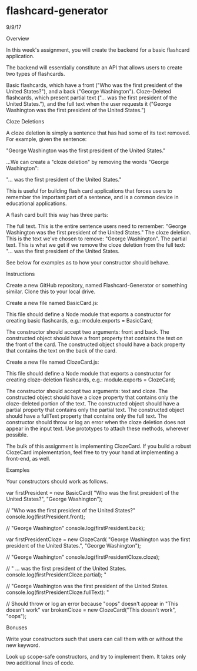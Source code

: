 # flashcard-generator
9/9/17

Overview

In this week's assignment, you will create the backend for a basic flashcard application.

The backend will essentially constitute an API that allows users to create two types of flashcards.


Basic flashcards, which have a front ("Who was the first president of the United States?"), and a back ("George Washington").
Cloze-Deleted flashcards, which present partial text ("... was the first president of the United States."), and the full text when the user requests it ("George Washington was the first president of the United States.")



Cloze Deletions

A cloze deletion is simply a sentence that has had some of its text removed. For example, given the sentence:

"George Washington was the first president of the United States."

...We can create a "cloze deletion" by removing the words "George Washington":

"... was the first president of the United States."

This is useful for building flash card applications that forces users to remember the important part of a sentence, and is a common device in educational applications.

A flash card built this way has three parts:


The full text. This is the entire sentence users need to remember:  "George Washington was the first president of the United States."
The cloze deletion. This is the text we've chosen to remove: "George Washington".
The partial text. This is what we get if we remove the cloze deletion from the full text: "... was the first president of the United States.


See below for examples as to how your constructor should behave.


Instructions


Create a new GitHub repository, named Flashcard-Generator or something similar. Clone this to your local drive.

Create a new file named BasicCard.js:


This file should define a Node module that exports a constructor for creating basic flashcards, e.g.:
module.exports = BasicCard;

The constructor should accept two arguments: front and back.
The constructed object should have a front property that contains the text on the front of the card.
The constructed object should have a back property that contains the text on the back of the card.



Create a new file named ClozeCard.js:


This file should define a Node module that exports a constructor for creating cloze-deletion flashcards, e.g.:
module.exports = ClozeCard;

The constructor should accept two arguments: text and cloze.
The constructed object should have a cloze property that contains only the cloze-deleted portion of the text.
The constructed object should have a partial property that contains only the partial text.
The constructed object should have a fullText property that contains only the full text.
The constructor should throw or log an error when the cloze deletion does not appear in the input text.
Use prototypes to attach these methods, wherever possible.




The bulk of this assignment is implementing ClozeCard. If you build a robust ClozeCard implementation, feel free to try your hand at implementing a front-end, as well.


Examples

Your constructors should work as follows.

var firstPresident = new BasicCard(
    "Who was the first president of the United States?", "George Washington");

// "Who was the first president of the United States?"
console.log(firstPresident.front); 

// "George Washington"
console.log(firstPresident.back); 

var firstPresidentCloze = new ClozeCard(
    "George Washington was the first president of the United States.", "George Washington");

// "George Washington"
console.log(firstPresidentCloze.cloze); 

// " ... was the first president of the United States.
console.log(firstPresidentCloze.partial); "

// "George Washington was the first president of the United States.
console.log(firstPresidentCloze.fullText): "

// Should throw or log an error because "oops" doesn't appear in "This doesn't work"
var brokenCloze = new ClozeCard("This doesn't work", "oops");

Bonuses



Write your constructors such that users can call them with or without the new keyword. 


Look up scope-safe constructors, and try to implement them. It takes only two additional lines of code.